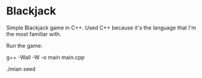 # Blackjack
Simple Blackjack game in C++.
Used C++ because it's the language that I'm the most familiar with.

Run the game:

g++ -Wall -W -o main main.cpp

./mian seed

